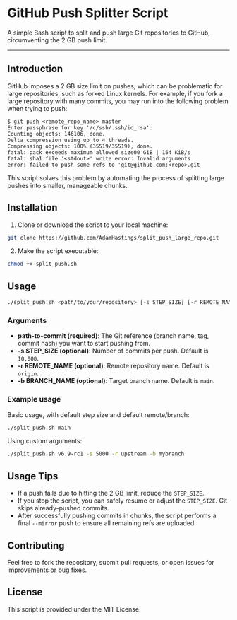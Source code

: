 
# GitHub Push Splitter Script

A simple Bash script to split and push large Git repositories to GitHub, circumventing the 2 GB push limit.


---

## Introduction

GitHub imposes a 2 GB size limit on pushes, which can be problematic for large repositories, such as forked Linux kernels.
For example, if you fork a large repository with many commits, you may run into the following problem when trying to push:

    $ git push <remote_repo_name> master
    Enter passphrase for key '/c/ssh/.ssh/id_rsa':
    Counting objects: 146106, done.
    Delta compression using up to 4 threads.
    Compressing objects: 100% (35519/35519), done.
    fatal: pack exceeds maximum allowed size00 GiB | 154 KiB/s
    fatal: sha1 file '<stdout>' write error: Invalid arguments
    error: failed to push some refs to 'git@github.com:<repo>.git

This script solves this problem by automating the process of splitting large pushes into smaller, manageable chunks.


## Installation

1. Clone or download the script to your local machine:

```bash
git clone https://github.com/AdamHastings/split_push_large_repo.git 
```

2. Make the script executable:

```bash
chmod +x split_push.sh
```

## Usage

```bash
./split_push.sh <path/to/your/repository> [-s STEP_SIZE] [-r REMOTE_NAME] [-b BRANCH_NAME]
```

### Arguments

- **path-to-commit (required)**: The Git reference (branch name, tag, commit hash) you want to start pushing from.
- **-s STEP_SIZE (optional)**: Number of commits per push. Default is `10,000`.
- **-r REMOTE_NAME (optional)**: Remote repository name. Default is `origin`.
- **-b BRANCH_NAME (optional)**: Target branch name. Default is `main`.

### Example usage

Basic usage, with default step size and default remote/branch:

```bash
./split_push.sh main
```

Using custom arguments:

```bash
./split_push.sh v6.9-rc1 -s 5000 -r upstream -b mybranch
```

## Usage Tips

- If a push fails due to hitting the 2 GB limit, reduce the `STEP_SIZE`.
- If you stop the script, you can safely resume or adjust the `STEP_SIZE`. Git skips already-pushed commits.
- After successfully pushing commits in chunks, the script performs a final `--mirror` push to ensure all remaining refs are uploaded.

## Contributing

Feel free to fork the repository, submit pull requests, or open issues for improvements or bug fixes.

## License

This script is provided under the MIT License.


